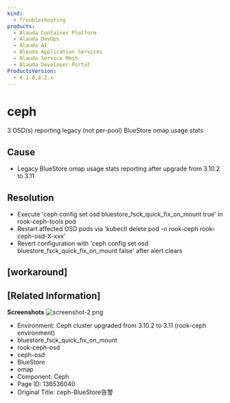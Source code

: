 ```yaml
---
kind:
  - Troubleshooting
products:
  - Alauda Container Platform
  - Alauda DevOps
  - Alauda AI
  - Alauda Application Services
  - Alauda Service Mesh
  - Alauda Developer Portal
ProductsVersion:
  - 4.1.0,4.2.x
---
```

<!-- A type of document that involves encountering a fault, diagnosing it, performing root cause analysis, and providing solutions. -->

# ceph

3 OSD(s) reporting legacy (not per-pool) BlueStore omap usage stats

## Cause
- Legacy BlueStore omap usage stats reporting after upgrade from 3.10.2 to 3.11

## Resolution
- Execute 'ceph config set osd bluestore_fsck_quick_fix_on_mount true' in rook-ceph-tools pod
- Restart affected OSD pods via 'kubectl delete pod -n rook-ceph rook-ceph-osd-X-xxx'
- Revert configuration with 'ceph config set osd bluestore_fsck_quick_fix_on_mount false' after alert clears

## [workaround]

## [Related Information]
**Screenshots**
![screenshot-2.png](https://jira.alauda.cn/secure/attachment/135505/screenshot-2.png)
- Environment: Ceph cluster upgraded from 3.10.2 to 3.11 (rook-ceph environment)
- bluestore_fsck_quick_fix_on_mount
- rook-ceph-osd
- ceph-osd
- BlueStore
- omap
- Component: Ceph
- Page ID: 136536040
- Original Title: ceph-BlueStore告警
